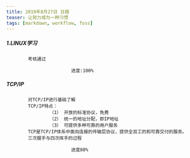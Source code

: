 ```yaml
---
title: 2019年8月27日 日报 
teaser: 让努力成为一种习惯
tags: [markdown, workflow, foss]
---
```




##### 1.LINUX学习
			考核通过
```
						进度:100%
```
##### TCP/IP
			对TCP/IP进行基础了解
			TCP/IP特点：
			        （1） 开放的标准协议，免费
			        （2） 统一的地址分配，即IP地址
			        （3） 可提供多种可靠的用户服务
			TCP是TCP/IP体系中面向连接的传输层协议，提供全双工的和可靠交付的服务。
			三次握手与四次挥手的过程

```
						进度80%
```